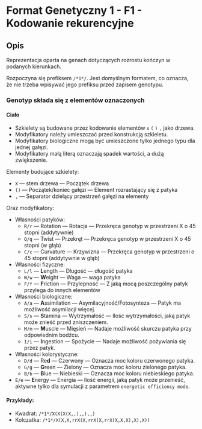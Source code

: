 # Format Genetyczny 1 - F1 - Kodowanie rekurencyjne

## Opis

Reprezentacja oparta na genach dotyczących rozrostu kończyn w podanych kierunkach.

Rozpoczyna się prefiksem `/*1*/`. Jest domyślnym formatem, co oznacza, że nie trzeba wpisywać jego prefiksu
przed zapisem genotypu.

### Genotyp składa się z elementów oznaczonych

#### Ciało

- Szkielety są budowane przez kodowanie elementów `x` `(` `)` `,` jako drzewa.
- Modyfikatory należy umieszczać przed konstrukcją szkieletu.
- Modyfikatory biologiczne mogą być umieszczone tylko jednego typu dla jednej gałęzi.
- Modyfikatory małą literą oznaczają spadek wartości, a dużą zwiększenie.

Elementy budujące szkielety:

- `X` — stem drzewa — Początek drzewa
- `()` — Początek/koniec gałęzi — Element rozrastający się z patyka
- `,` — Separator dzielący przestrzeń gałęzi na elementy

Oraz modyfikatory:

- Własności patyków:
    - `R/r` — Rotation — Rotacja — Przekręca genotyp w przestrzeni X o 45 stopni (addytywnie)
    - `Q/q` — Twist — Przekręt — Przekręca genotyp w przestrzeni X o 45 stopni (w głąb)
    - `C/c` — Curvature — Krzywizna — Przekręca genotyp w przestrzeni o 45 stopni (addytywnie w głąb)
- Własności fizyczne:
    - `L/l` — **L**ength — Długość — długość patyka
    - `W/w` — **W**eight — Waga — waga patyka
    - `F/f` — **F**riction — Przylepność — Z jaką mocą poszczególny patyk przylega do innych elementów
- Własności biologiczne:
    - `A/a` — **A**ssimilation — Asymilacyjność/Fotosynteza — Patyk ma możliwość asymilacji więcej.
    - `S/s` — **S**tamina — Wytrzymałość — Ilość wytrzymałości, jaką patyk może znieść przed zniszczeniem.
    - `M/m` — **M**uscle — Mięsień — Nadaje możliwość skurczu patyka przy odpowiednim bodźcu.
    - `I/i` — **I**ngestion — Spożycie — Nadaje możliwość pożywiania się przez patyk.
- Własności kolorystyczne:
    - `D/d` — Re**d** — Czerwony — Oznacza moc koloru czerwonego patyka.
    - `G/g` — **G**reen — Zielony — Oznacza moc koloru zielonego patyka.
    - `B/b` — **B**lue — Niebieski — Oznacza moc koloru niebieskiego patyka.
- `E/e` — **E**nergy — Energia — Ilość energii, jaką patyk może przenieść, aktywne tylko dla symulacji z
  parametrem `energetic efficiency mode`.

#### Przykłady:

- Kwadrat: `/*1*/X(X(X(X,,),,),,)`
- Kolczatka: `/*1*/X(X,X,rrX(X,rrX(X,rrX(X,X,X),X),X))`
